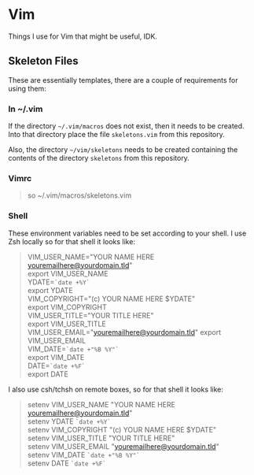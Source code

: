 # Vim

Things I use for Vim that might be useful, IDK.

## Skeleton Files

These are essentially templates, there are a couple of requirements for
using them:

### In ~/.vim
If the directory `~/.vim/macros` does not exist, then it needs to be created. Into that directory place the file `skeletons.vim` from this repository.

Also, the directory `~/vim/skeletons` needs to be created containing the contents of the directory `skeletons` from this repository. 

### Vimrc
> so ~/.vim/macros/skeletons.vim

### Shell
These environment variables need to be set according to your shell. I use Zsh locally so for that shell it looks like:

> VIM_USER_NAME="YOUR NAME HERE <youremailhere@yourdomain.tld>"  
> export VIM_USER_NAME  
> YDATE=`` `date +%Y` ``  
> export YDATE  
> VIM_COPYRIGHT="(c) YOUR NAME HERE $YDATE"  
> export VIM_COPYRIGHT  
> VIM_USER_TITLE="YOUR TITLE HERE"  
> export VIM_USER_TITLE  
> VIM_USER_EMAIL="<youremailhere@yourdomain.tld>"
> export VIM_USER_EMAIL  
> VIM_DATE=`` `date +"%B %Y"` ``  
> export VIM_DATE  
> DATE=`` `date +%F` ``  
> export DATE  

I also use csh/tchsh on remote boxes, so for that shell it looks like:

> setenv VIM_USER_NAME "YOUR NAME HERE <youremailhere@yourdomain.tld>"  
> setenv YDATE `` `date +%Y` ``  
> setenv VIM_COPYRIGHT "(c) YOUR NAME HERE $YDATE"  
> setenv VIM_USER_TITLE "YOUR TITLE HERE"  
> setenv VIM_USER_EMAIL "<youremailhere@yourdomain.tld>"  
> setenv VIM_DATE `` `date +"%B %Y"` ``  
> setenv DATE `` `date +%F` ``  



